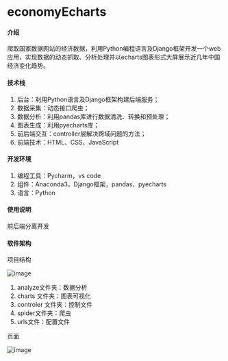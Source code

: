# economyEcharts

#### 介绍
爬取国家数据网站的经济数据，利用Python编程语言及Django框架开发一个web应用，实现数据的动态抓取、分析处理并以echarts图表形式大屏展示近几年中国经济变化趋势。

#### 技术栈


1. 后台：利用Python语言及Django框架构建后端服务；
1. 数据采集：动态接口爬虫；
1. 数据分析：利用pandas库进行数据清洗、转换和预处理；
1. 图表生成：利用pyecharts库；
1. 前后端交互：controller层解决跨域问题的方法；
1. 前端技术：HTML、CSS、JavaScript



#### 开发环境


1. 编程工具：Pycharm，vs code
1. 组件：Anaconda3，Django框架，pandas，pyecharts
1. 语言：Python


#### 使用说明

前后端分离开发

#### 软件架构
项目结构

![image](https://github.com/yanxiyue-cloud/djiango-pyecharts/assets/124120970/b03eb767-3891-49c3-8c98-241015381d51)



1. analyze文件夹：数据分析
1. charts 文件夹：图表可视化
1. controler 文件夹：控制文件
1. spider文件夹：爬虫
1. urls文件：配置文件


页面

![image](https://github.com/yanxiyue-cloud/djiango-pyecharts/assets/124120970/ecfc7a9d-e8d2-4f98-a3bd-ca93a29760bb)







